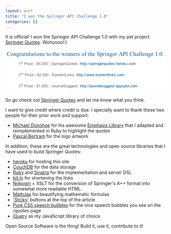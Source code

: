 ```yaml
---
layout: post
title: "I won the Springer API Challenge 1.0"
categories: []
---
```


It is official! I won the Springer API Challenge 1.0 with my pet project [Springer Quotes](http://springerquotes.heroku.com). Wohoooo!:)

[![Springer API Challenge](/images/winning_springer_challenge.png "Results Springer API Challenge 1.0")](http://dev.springer.com/)

So go check out [Springer Quotes](http://springerquotes.heroku.com) and let me know what you think.

I want to give credit where credit is due. I specially want to thank these two people for their prior work and support: 

* [Michael Donohoe](https://twitter.com/#!/donohoe) for his awesome [Emphasis Library](https://github.com/NYTimes/Emphasis) that I adapted and reimplemented in Ruby to highlight the quotes
* [Pascal Bertram](http://pixelmove.de) for the logo artwork

In addition, these are the great technologies and open source libraries that I have used to build Springer Quotes:
	
<ul>
	<li><a href="http://heroku.com">heroku</a> for hosting this site</li>	
	<li><a href="http://couchone.com">CouchDB</a> for the data storage</li>	
	<li><a href="http://www.ruby-lang.org/en/">Ruby</a> and <a href="http://www.sinatrarb.com/">Sinatra</a> for the implementation and server DSL</li>	
	<li><a href="http://bit.ly">bit.ly</a> for shortening the links</li>	
	<li><a href="http://nokogiri.org/">Nokogiri</a> + XSLT for the conversion of Springer's A++ format into somewhat more readable HTML.</li>
	<li><a href="http://www.mathjax.org">MathJax</a> for beautifying mathematic formulas</li>
	<li><a href="http://imakewebthings.github.com/jquery-waypoints/sticky-elements/">'Sticky'</a> buttons at the top of the article</li>	
	<li><a href="http://nicolasgallagher.com/pure-css-speech-bubbles/">Pure CSS speech bubbles</a> for the nice speech bubbles you see on the /quotes page</li>
	<li><a href="http://jquery.com">jQuery</a> as my JavaScript library of choice</a></li>
</ul>

Open Source Software is the thing! Build it, use it, contribute to it!